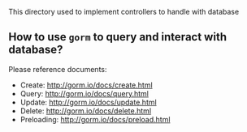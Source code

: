This directory used to implement controllers to handle with database

## How to use `gorm` to query and interact with database?

Please reference documents:

+ Create: http://gorm.io/docs/create.html
+ Query: http://gorm.io/docs/query.html
+ Update: http://gorm.io/docs/update.html
+ Delete: http://gorm.io/docs/delete.html
+ Preloading: http://gorm.io/docs/preload.html